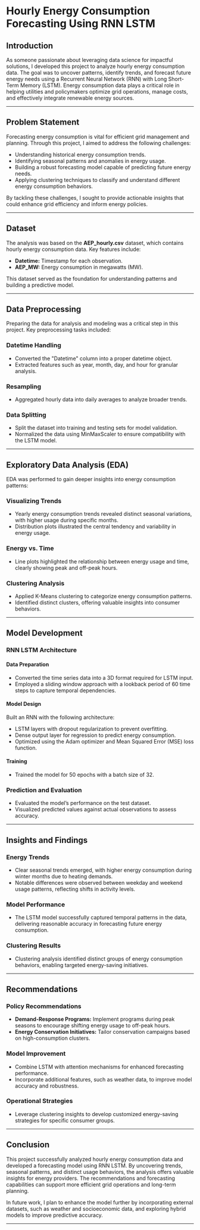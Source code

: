 # Hourly Energy Consumption Forecasting Using RNN LSTM 
 

## **Introduction**  
As someone passionate about leveraging data science for impactful solutions, I developed this project to analyze hourly energy consumption data. The goal was to uncover patterns, identify trends, and forecast future energy needs using a Recurrent Neural Network (RNN) with Long Short-Term Memory (LSTM). Energy consumption data plays a critical role in helping utilities and policymakers optimize grid operations, manage costs, and effectively integrate renewable energy sources.  

---

## **Problem Statement**  
Forecasting energy consumption is vital for efficient grid management and planning. Through this project, I aimed to address the following challenges:  
- Understanding historical energy consumption trends.  
- Identifying seasonal patterns and anomalies in energy usage.  
- Building a robust forecasting model capable of predicting future energy needs.  
- Applying clustering techniques to classify and understand different energy consumption behaviors.  

By tackling these challenges, I sought to provide actionable insights that could enhance grid efficiency and inform energy policies.  

---

## **Dataset**  
The analysis was based on the **AEP_hourly.csv** dataset, which contains hourly energy consumption data. Key features include:  
- **Datetime:** Timestamp for each observation.  
- **AEP_MW:** Energy consumption in megawatts (MW).  

This dataset served as the foundation for understanding patterns and building a predictive model.  

---

## **Data Preprocessing**  
Preparing the data for analysis and modeling was a critical step in this project. Key preprocessing tasks included:  

### **Datetime Handling**  
- Converted the "Datetime" column into a proper datetime object.  
- Extracted features such as year, month, day, and hour for granular analysis.  

### **Resampling**  
- Aggregated hourly data into daily averages to analyze broader trends.  

### **Data Splitting**  
- Split the dataset into training and testing sets for model validation.  
- Normalized the data using MinMaxScaler to ensure compatibility with the LSTM model.  

---

## **Exploratory Data Analysis (EDA)**  
EDA was performed to gain deeper insights into energy consumption patterns:  

### **Visualizing Trends**  
- Yearly energy consumption trends revealed distinct seasonal variations, with higher usage during specific months.  
- Distribution plots illustrated the central tendency and variability in energy usage.  

### **Energy vs. Time**  
- Line plots highlighted the relationship between energy usage and time, clearly showing peak and off-peak hours.  

### **Clustering Analysis**  
- Applied K-Means clustering to categorize energy consumption patterns.  
- Identified distinct clusters, offering valuable insights into consumer behaviors.  

---

## **Model Development**  

### **RNN LSTM Architecture**  

#### **Data Preparation**  
- Converted the time series data into a 3D format required for LSTM input.  
- Employed a sliding window approach with a lookback period of 60 time steps to capture temporal dependencies.  

#### **Model Design**  
Built an RNN with the following architecture:  
- LSTM layers with dropout regularization to prevent overfitting.  
- Dense output layer for regression to predict energy consumption.  
- Optimized using the Adam optimizer and Mean Squared Error (MSE) loss function.  

#### **Training**  
- Trained the model for 50 epochs with a batch size of 32.  

### **Prediction and Evaluation**  
- Evaluated the model’s performance on the test dataset.  
- Visualized predicted values against actual observations to assess accuracy.  

---

## **Insights and Findings**  

### **Energy Trends**  
- Clear seasonal trends emerged, with higher energy consumption during winter months due to heating demands.  
- Notable differences were observed between weekday and weekend usage patterns, reflecting shifts in activity levels.  

### **Model Performance**  
- The LSTM model successfully captured temporal patterns in the data, delivering reasonable accuracy in forecasting future energy consumption.  

### **Clustering Results**  
- Clustering analysis identified distinct groups of energy consumption behaviors, enabling targeted energy-saving initiatives.  

---

## **Recommendations**  

### **Policy Recommendations**  
- **Demand-Response Programs:** Implement programs during peak seasons to encourage shifting energy usage to off-peak hours.  
- **Energy Conservation Initiatives:** Tailor conservation campaigns based on high-consumption clusters.  

### **Model Improvement**  
- Combine LSTM with attention mechanisms for enhanced forecasting performance.  
- Incorporate additional features, such as weather data, to improve model accuracy and robustness.  

### **Operational Strategies**  
- Leverage clustering insights to develop customized energy-saving strategies for specific consumer groups.  

---

## **Conclusion**  
This project successfully analyzed hourly energy consumption data and developed a forecasting model using RNN LSTM. By uncovering trends, seasonal patterns, and distinct usage behaviors, the analysis offers valuable insights for energy providers. The recommendations and forecasting capabilities can support more efficient grid operations and long-term planning.  

In future work, I plan to enhance the model further by incorporating external datasets, such as weather and socioeconomic data, and exploring hybrid models to improve predictive accuracy.  

--- 
